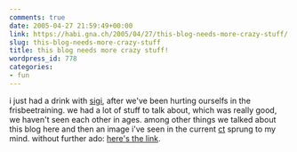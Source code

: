 ```yaml
---
comments: true
date: 2005-04-27 21:59:49+00:00
link: https://habi.gna.ch/2005/04/27/this-blog-needs-more-crazy-stuff/
slug: this-blog-needs-more-crazy-stuff
title: this blog needs more crazy stuff!
wordpress_id: 778
categories:
- fun
---
```



i just had a drink with [sigi](http://www.slf.ch/staff/pers-home/sigrist/sigrist-en.html), after we've been hurting ourselfs in the frisbeetraining. we had a lot of stuff to talk about, which was really good, we haven't seen each other in ages. among other things we talked about this blog here and then an image i've seen in the current [ct](http://heise.de/ct) sprung to my mind. without further ado: [here's the link](http://www.heise.de/ct/schlagseite/05/09/).

